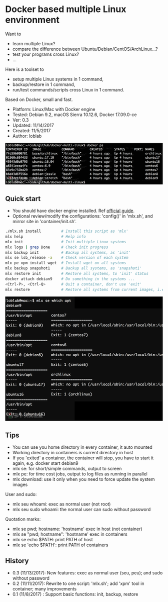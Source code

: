 # Docker based multiple Linux environment

Want to

- learn multiple Linux? 
- compare the difference between Ubuntu/Debian/CentOS/ArchLinux...?
- test your programs cross Linux?
- ...

Here is a toolset to

- setup multiple Linux systems in 1 command,
- backup/restore in 1 command,
- run/test commands/scripts cross Linux in 1 command.

Based on Docker, small and fast.

- Platform: Linux/Mac with Docker engine
- Tested: Debian 9.2, macOS Sierra 10.12.6, Docker 17.09.0-ce
- Ver: 0.3
- Updated: 11/14/2017
- Created: 11/5/2017
- Author: loblab

![Multiple Linux](https://raw.githubusercontent.com/loblab/docker-multi-linux/master/screenshot1.png)

## Quick start

- You should have docker engine installed. Ref [official guide](https://docs.docker.com/engine/installation/).
- Optional review/modify the configurations: 'config()' in 'mlx.sh', and mirror site in 'container/init.sh'.

```bash
./mlx.sh install         # Install this script as 'mlx'
mlx help                 # Help info
mlx init                 # Init multiple Linux systems
mlx logs | grep Done     # Check init progress 
mlx backup init          # Backup all systems, as 'init'
mlx se lsb_release -a    # Check version of each system
mlx pe xpm install wget  # Install wget on all systems
mlx backup snapshot1     # Backup all systems, as 'snapshot1'
mlx restore init         # Restore all systems, to 'init' status
docker attach debian9    # Do something in the systems ...
<Ctrl-P>, <Ctrl-Q>       # Quit a container, don't use 'exit'
mlx restore              # Restore all systems from current images, i.e. 'init' status
```

![Run on multiple Linux](https://raw.githubusercontent.com/loblab/docker-multi-linux/master/screenshot2.png)

## Tips

- You can use you home directory in every container, it auto mounted
- Working directory in containers is current directory in host
- If you 'exited' a container, the container will stop, you have to start it again, e.g. docker start debian9
- mlx se: for short/simple commands, output to screen
- mlx pe: for time cost jobs, output to log files as running in parallel
- mlx download: use it only when you need to force update the system images

User and sudo:

- mlx seu whoami: exec as normal user (not root)
- mlx seu sudo whoami: the normal user can sudo without password

Quotation marks: 

- mlx se pwd; hostname: 'hostname' exec in host (not container)
- mlx se "pwd; hostname": 'hostname' exec in containers
- mlx se echo $PATH: print PATH of host
- mlx se 'echo $PATH': print PATH of containers

## History

- 0.3 (11/13/2017): New features: exec as normal user (seu, peu); and sudo without password
- 0.2 (11/11/2017): Rewrite to one script: 'mlx.sh'; add 'xpm' tool in container; many improvements
- 0.1 (11/8/2017) : Support basic functions: init, backup, restore

